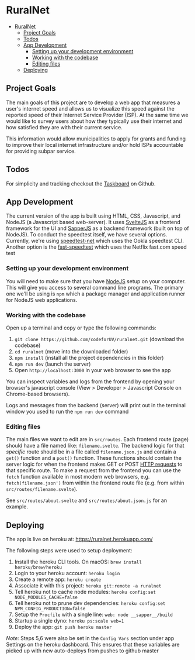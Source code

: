 # RuralNet

- [RuralNet](#ruralnet)
  - [Project Goals](#project-goals)
  - [Todos](#todos)
  - [App Development](#app-development)
    - [Setting up your development environment](#setting-up-your-development-environment)
    - [Working with the codebase](#working-with-the-codebase)
    - [Editing files](#editing-files)
  - [Deploying](#deploying)

## Project Goals

The main goals of this project are to develop a web app that measures a user's internet speed and allows us to visualize this speed against the reported speed of their Internet Service Provider (ISP). At the same time we would like to survey users about how they typically use their internet and how satisfied they are with their current service.

This information would allow municipalities to apply for grants and funding to improve their local internet infrastructure and/or hold ISPs accountable for providing subpar service.

## Todos

For simplicity and tracking checkout the [Taskboard](https://github.com/codeforUV/ruralnet/projects/1) on Github.

## App Development 

The current version of the app is built using HTML, CSS, Javascript, and NodeJS (a Javascript based web-server). It uses [SvelteJS](https://svelte.dev/) as a frontend framework for the UI and [SapperJS](https://svelte.dev/) as a backend framework (built on top of NodeJS). 
To conduct the speedtest itself, we have several options. Currently, we're using [speedtest-net](https://www.npmjs.com/package/speedtest-net) which uses the Ookla speedtest CLI. Another option is the [fast-speedtest](https://www.npmjs.com/package/fast-speed-test) which uses the Netflix fast.com speed test 

### Setting up your development environment

You will need to make sure that you have [NodeJS](https://nodejs.org/en/) setup on your computer. This will give you access to several command line programs. The primary one we'll be using is `npm` which a package manager and application runner for NodeJS web applications. 

### Working with the codebase

Open up a terminal and copy or type the following commands:

1. `git clone https://github.com/codeforUV/ruralnet.git` (download the codebase)
2. `cd ruralnet` (move into the downloaded folder)
3. `npm install` (install all the project dependencies in this folder)
4. `npm run dev` (launch the server)
5. Open `http://localhost:3000` in your web browser to see the app

You can inspect variables and logs from the frontend by opening your browser's javascript console (View > Developer > Javascript Console on Chrome-based browsers).

Logs and messages from the backend (server) will print out in the terminal window you used to run the `npm run dev` command

### Editing files

The main files we want to edit are in `src/routes`. Each frontend route (page) should have a file named like: `filename.svelte`. The backend logic for that *specific* route should be in a file called `filename.json.js` and contain a `get()` function and a `post()`  function. These functions should contain the server logic for when the frontend makes GET or POST [HTTP requests](https://developer.mozilla.org/en-US/docs/Web/HTTP/Methods) to that specific route. To make a request from the frontend you can use the `fetch` function available in most modern web browsers, e.g. `fetch(filename.json')` from within the frontend route file (e.g. from within `src/routes/filename.svelte`).  

See `src/routes/about.svelte` and `src/routes/about.json.js` for an example.


## Deploying

The app is live on heroku at: https://ruralnet.herokuapp.com/

The following steps were used to setup deployment:  

1. Install the heroku CLI tools. On macOS: `brew install heroku/brew/heroku`  
2. Login to your heroku account: `heroku login`  
3. Create a remote app: `heroku create`  
4. Associate it with this project: `heroku git:remote -a ruralnet`  
5. Tell heroku not to cache node modules: `heroku config:set NODE_MODULES_CACHE=false`  
6. Tell heroku not to prune dev dependencies: `heroku config:set NPM_CONFIG_PRODUCTION=false`
7. Setup the `Procfile` with a single line: `web: node __sapper__/build`  
8. Startup a single dyno: `heroku ps:scale web=1`  
9. Deploy the app: `git push heroku master`

*Note:* Steps 5,6 were also be set in the `Config Vars` section under app Settings on the heroku dashboard. This ensures that these variables are picked up with new auto-deploys from pushes to github master